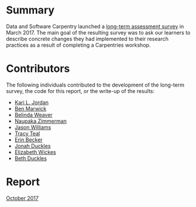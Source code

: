 # Summary
Data and Software Carpentry launched a [long-term assessment survey](https://github.com/carpentries/assessment/blob/master/learner-assessment/long-term-survey/longterm_survey_archived.pdf) in March 2017. The main goal of the resulting survey was to ask our learners to describe concrete changes they had implemented to their research practices as a result of completing a Carpentries workshop. 

# Contributors
The following individuals contributed to the development of the long-term survey, the code for this report, or the write-up of the results: 
+ [Kari L. Jordan](https://github.com/kariljordan) 
+ [Ben Marwick](https://github.com/benmarwick) 
+ [Belinda Weaver](https://github.com/weaverbel) 
+ [Naupaka Zimmerman](https://github.com/naupaka) 
+ [Jason Williams](https://github.com/JasonJWilliamsNY) 
+ [Tracy Teal](https://github.com/tracykteal) 
+ [Erin Becker](https://github.com/ErinBecker) 
+ [Jonah Duckles](https://github.com/jduckles)   
+ [Elizabeth Wickes](https://github.com/elliewix)  
+ [Beth Duckles](https://github.com/bduckles)

# Report
[October 2017](https://carpentries.github.io/assessment/learner-assessment/long-term-survey/2017-October/longtermreport_October2017.html)
